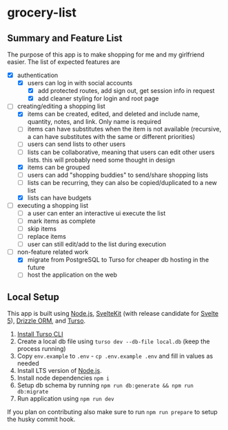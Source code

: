 # grocery-list

## Summary and Feature List

The purpose of this app is to make shopping for me and my girlfriend easier. The list of expected features are

- [x] authentication
  - [x] users can log in with social accounts
    - [x] add protected routes, add sign out, get session info in request
    - [x] add cleaner styling for login and root page
- [ ] creating/editing a shopping list
  - [x] items can be created, edited, and deleted and include name, quantity, notes, and link. Only name is required
  - [ ] items can have substitutes when the item is not available (recursive, a can have substitutes with the same or different priorities)
  - [ ] users can send lists to other users
  - [ ] lists can be collaborative, meaning that users can edit other users lists. this will probably need some thought in design
  - [x] items can be grouped
  - [ ] users can add "shopping buddies" to send/share shopping lists
  - [ ] lists can be recurring, they can also be copied/duplicated to a new list
  - [x] lists can have budgets
- [ ] executing a shopping list
  - [ ] a user can enter an interactive ui execute the list
  - [ ] mark items as complete
  - [ ] skip items
  - [ ] replace items
  - [ ] user can still edit/add to the list during execution
- [ ] non-feature related work
  - [x] migrate from PostgreSQL to Turso for cheaper db hosting in the future
  - [ ] host the application on the web

## Local Setup

This app is built using [Node.js](https://nodejs.org/en), [SvelteKit](https://kit.svelte.dev/) (with release candidate for [Svelte 5](https://svelte.dev/blog/svelte-5-release-candidate)), [Drizzle ORM](https://orm.drizzle.team/), and [Turso](https://turso.tech/).

1. [Install Turso CLI](https://docs.turso.tech/cli/introduction)
2. Create a local db file using `turso dev --db-file local.db` (keep the process running)
3. Copy `env.example` to `.env` - `cp .env.example .env` and fill in values as needed
4. Install LTS version of [Node.js](https://nodejs.org/en).
5. Install node dependencies `npm i`
6. Setup db schema by running `npm run db:generate && npm run db:migrate`
7. Run application using `npm run dev`

If you plan on contributing also make sure to run `npm run prepare` to setup the husky commit hook.
